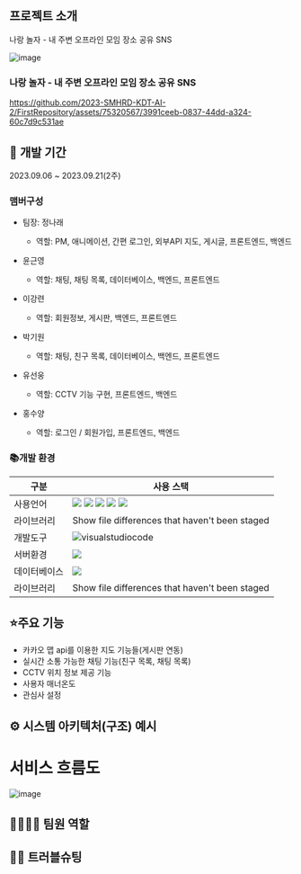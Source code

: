 ## 프로젝트 소개
나랑 놀자 - 내 주변 오프라인 모임 장소 공유  SNS  

![image](https://github.com/2023-SMHRD-KDT-AI-2/FirstRepository/assets/75320567/90fc9a8b-f3f1-4f2d-93ff-d7e6e6a57f4b)


### 나랑 놀자 - 내 주변 오프라인 모임 장소 공유 SNS
https://github.com/2023-SMHRD-KDT-AI-2/FirstRepository/assets/75320567/3991ceeb-0837-44dd-a324-60c7d9c531ae


## 📅 개발 기간
2023.09.06 ~ 2023.09.21(2주)


### 맴버구성 
- 팀장: 정나래
  - 역할: PM, 애니메이션, 간편 로그인, 외부API 지도, 게시글, 프론트엔드, 백엔드

- 윤근영
  - 역할: 채팅, 채팅 목록, 데이터베이스, 백엔드, 프론트엔드

- 이강련
  - 역할: 회원정보, 게시판, 백엔드, 프론트엔드

- 박기원
  - 역할: 채팅, 친구 목록, 데이터베이스, 백엔드, 프론트엔드

- 유선웅
  - 역할: CCTV 기능 구현, 프론트엔드, 백엔드

- 홍수양
  - 역할: 로그인 / 회원가입, 프론트엔드, 백엔드



### 📚개발 환경
| 구분 | 사용 스택 |
| --- | --- |
| 사용언어 | <img src="https://img.shields.io/badge/java-007396?style=for-the-badge&logo=java&logoColor=white">  <img src="https://img.shields.io/badge/html5-E34F26?style=for-the-badge&logo=html5&logoColor=white"> <img src="https://img.shields.io/badge/css-1572B6?style=for-the-badge&logo=css3&logoColor=white"> <img src="https://img.shields.io/badge/javascript-F7DF1E?style=for-the-badge&logo=javascript&logoColor=black"> <img src="https://img.shields.io/badge/jquery-0769AD?style=for-the-badge&logo=jquery&logoColor=white">| 
| 라이브러리 | Show file differences that haven't been staged |
| 개발도구 |![visualstudiocode](https://github.com/2023-SMHRD-KDT-AI-2/FirstRepository/assets/75320567/572c7b4f-d860-47fb-a10c-025ce0efdace) |
| 서버환경 | <img src="https://img.shields.io/badge/apache tomcat-F8DC75?style=for-the-badge&logo=apachetomcat&logoColor=white">|
| 데이터베이스 | <img src="https://img.shields.io/badge/oracle-F80000?style=for-the-badge&logo=oracle&logoColor=white"> |
| 라이브러리 | Show file differences that haven't been staged |



## ⭐주요 기능
- 카카오 맵 api를 이용한 지도 기능들(게시판 연동)
- 실시간 소통 가능한 채팅 기능(친구 목록, 채팅 목록)
- CCTV 위치 정보 제공 기능
- 사용자 매너온도
- 관심사 설정


## ⚙ 시스템 아키텍처(구조) 예시


# 서비스 흐름도
![image](https://github.com/2023-SMHRD-KDT-AI-2/FirstRepository/assets/75320567/9feb81a1-56ac-4b19-bebd-f91047aa8518)



## 👨‍👩‍👦‍👦 팀원 역할


## 🤾‍♂️ 트러블슈팅

